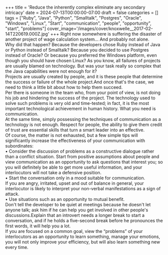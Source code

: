 +++
title = 'Reduce the inherently complex eliminate any secondary intricacy'
date = 2024-07-13T00:00:00-07:00
draft = false
categories = []
tags = ["Ruby", "Java", "Python", "Smalltalk", "Postgres", "Oracle", "Windows", "Linux", "Start", "communication", "people", "opportunity", "start", "problems"]
cover_image='/images/cover/knoxwelle__2017-02-14T220619.000Z.jpg'
+++
Right now somewhere is suffering the disaster of another project of wage calculation system... And probably not alone.  
Why did that happen? Because the developers chose Ruby instead of Java or Python instead of Smalltalk? Because you decided to use Postgres instead of Oracle? Or because you preferred the Windows platform, even though you should have chosen Linux? As you know, all failures of projects are usually blamed on technology. But was your task really so complex that the Java capabilities were not enough for it?  
Projects are usually created by people, and it is these people that determine the success or failure of the whole project.And once that's the case, we need to think a little bit about how to help them succeed.  
Per there is someone in the team who, from your point of view, is not doing his job and hindering the success of the project. The technology used to solve such problems is very old and time-tested; in fact, it is the most important technological achievement in human history. What you need is communication.  
At the same time, simply possessing the techniques of communication as a technology is not enough. Respect for people, the ability to give them credit of trust are essential skills that turn a smart leader into an effective.  
Of course, the matter is not exhausted, but a few simple tips will significantly increase the effectiveness of your communication with subordinates:  
• Consider the discussion of problems as a constructive dialogue rather than a conflict situation.
Start from positive assumptions about people and view communication as an opportunity to ask questions that interest you; so you will definitely be able to get more useful information, and your interlocutors will not take a defensive position.  
• Start the conversation only in a mood suitable for communication.  
If you are angry, irritated, upset and out of balance in general, your interlocutor is likely to interpret your non-verbal manifestations as a sign of attack.  
• Use situations such as an opportunity to mutual benefit.  
Don't tell the developer to be quiet at meetings because he doesn't let anyone talk; ask him if he can help you get involved in other people's discussions.Explain that an introvert needs a longer break to start a conversation, and if he holds a five-second break before he pronounces the first words, it will help you a lot.  
If you are focused on a common goal, view the “problems” of your interlocutors as an opportunity to learn something, manage your emotions, you will not only improve your efficiency, but will also learn something new every time.